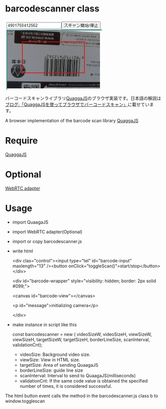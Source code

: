 # barcodescanner class

![image](https://github.com/sugakenn/barcodescanner/blob/main/image.jpg)

バーコードスキャンライブラリ[QuaggaJS](https://serratus.github.io/quaggaJS/)のブラウザ実装です。日本語の解説は[ブログ:「QuaggaJSを使ってブラウザでバーコードスキャン」](https://nanbu.marune205.net/2021/12/barcode-scan-quaggajs.html?m=1)に載せています。

A browser implementation of the barcode scan library [QuaggaJS](https://serratus.github.io/quaggaJS/)

# Require
[QuaggaJS](https://serratus.github.io/quaggaJS/)

# Optional
[WebRTC adapter](https://github.com/webrtc/adapter)

# Usage
- import QuaagaJS
- import WebRTC adapter(Optional)
- import or copy barcodescanner.js
- write html
  
  &lt;div clas="control"&gt;&lt;input type="tel" id="barcode-input" maxlength="13" /&gt;&lt;button onClick="toggleScan()"&gt;start/stop&lt;/button&gt;&lt;/div&gt;
  
  &lt;div id="barcode-wrapper" style="visibility: hidden; border: 2px solid #099;"&gt;
  
  &lt;canvas id="barcode-view"&gt;&lt;/canvas&gt;
  
  &lt;p id="message"&gt;initializing camera&lt;/p&gt;
  
  &lt;/div&gt;

- make instance in script like this
  
  const barcodescanner = new (
  videoSizeW, videoSizeH, 
  viewSizeW, viewSizeH,
  targetSizeW, targetSizeH,
  borderLineSize,
  scanInterval,
  validationCnt);
  
  - videoSize: Background video size.
  - viewSize: View in HTML size.
  - targetSize: Area of sending QuaagaJS
  - borderLineSize: guide line size
  - scanInterval: Interval to send to QuaagaJS(milliseconds)
  - validationCnt: If the same code value is obtained the specified number of times, it is considered successful.
  
The html button event calls the method in the barcodescanner.js class b to window.togglescan
